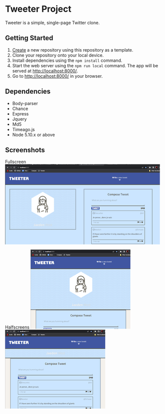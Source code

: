 # Tweeter Project

Tweeter is a simple, single-page Twitter clone.

## Getting Started

1. [Create](https://docs.github.com/en/repositories/creating-and-managing-repositories/creating-a-repository-from-a-template) a new repository using this repository as a template.
2. Clone your repository onto your local device.
3. Install dependencies using the `npm install` command.
3. Start the web server using the `npm run local` command. The app will be served at <http://localhost:8000/>.
4. Go to <http://localhost:8000/> in your browser.

## Dependencies

- Body-parser
- Chance
- Express
- Jquery
- Md5
- Timeago.js
- Node 5.10.x or above

## Screenshots

Fullscreen
![Fullscreen desktop layout](https://github.com/Jaedentw/tweeter/blob/master/docs/Fullscreen_Desktop.png)

Halfscreens
![Halfscreen desktop header](https://github.com/Jaedentw/tweeter/blob/master/docs/Halfscreen_Desktop_Header.png)
![Halfscreen desktop tweets](https://github.com/Jaedentw/tweeter/blob/master/docs/Halfscreen_Desktop_Tweets.png)

